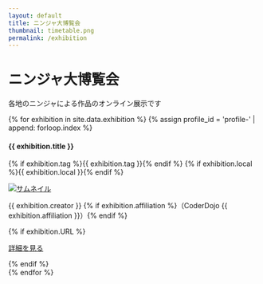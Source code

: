 ```yaml
---
layout: default
title: ニンジャ大博覧会
thumbnail: timetable.png
permalink: /exhibition
---
```

<div class="container mt-5 mb-5">
  <div class="row">
    <div class="col-md-6 offset-md-3 col-12">
      <h1>ニンジャ大博覧会</h1>
      <p>各地のニンジャによる作品のオンライン展示です</p>
    </div>
  </div>

  <div class="air"></div>
  <div class="row text-left">
    {% for exhibition in site.data.exhibition %}
      {% assign profile_id = 'profile-' | append: forloop.index %}
    <div class="col-md-6 col-12 p-3" id={{exhibition.path_URL}}>
      <h4 class="ws-title">{{ exhibition.title }}</h4>
      <p>
        {% if exhibition.tag   %}<span class="badge badge-ws">{{ exhibition.tag   }}</span>{% endif %}
        {% if exhibition.local %}<span class="badge badge-ws">{{ exhibition.local }}</span>{% endif %}
      </p>
      <div class="my-3">
        <a href="/expo/{{ exhibition.path_URL }}">
          <img class="w-100 px-5" alt="サムネイル"
	       {% if exhibition.img %}
	       src="/img/2023/exhibition/{{ exhibition.img }}" {% else  %}
	       src="/img/2023/dummy.jpg"
               {% endif %}
	  >
        </a>
      </div>
      <p class="exhibition-speaker-name">{{ exhibition.creator }} {% if exhibition.affiliation %}（CoderDojo {{ exhibition.affiliation }}）{% endif %}</p>
      {% if exhibition.URL %}
      <p>
	<a href='/expo/{{ exhibition.path_URL }}' class='btn btn-main btn-sm'>
	  <i class='fas fa-scroll'></i> 詳細を見る
	</a>
      </p>
      {% endif %}
    </div>
    {% endfor %}
  </div>
</div>

